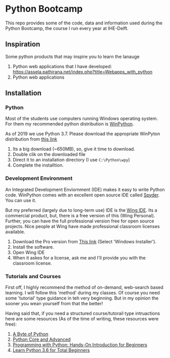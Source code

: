 # Python Bootcamp 
This repo provides some of the code, data and information used during the Python Bootcamp, the course I run every year at IHE-Delft. 

## Inspiration
Some python products that may inspire you to learn the lanauge
1. Python web applications that I have developed: https://assela.pathirana.net/index.php?title=Webapps_with_python
2. Python web applications 

## Installation
### Python
Most of the students use computers running Windows operating system. For them my recommended python distribution is [WinPython](https://winpython.github.io/). 

As of 2019 we use Python 3.7. Please download the appropriate WinPyton distribution from [this link](https://sourceforge.net/projects/winpython/files/WinPython_3.7/3.7.4.0/Winpython64-3.7.4.0.exe/download)

1. Its a big download (~650MB), so, give it time to download. 
2. Double clik on the downloaded file
3. Direct it to an installation directory (I use `C:\Python\wpy`)
4. Complete the installtion.

### Development Environment
An Integrated Development Enviornment (IDE) makes it easy to write Python code. WinPython comes with an excellent open source IDE called [Spyder](https://www.spyder-ide.org/). You can use it. 

But my preferred (largely due to long-term use) IDE is the [Wing IDE](https://wingware.com/). Its a commercial product, but, there is a free version of this (Wing Personal). Further, you can have the full professional version free for open source projects. Nice people at Wing have made professional classroom licenses available. 
1. Download the Pro version from [This link](https://wingware.com/downloads/wing-pro) (Select 'Windows Installer'). 
2. Install the software. 
3. Open Wing IDE
4. When it askes for a license, ask me and I'll provide you with the classroom license. 

### Tutorials and Courses
First off, I highly recommend the method of on-demand, web-search based learning. I will follow this 'method' during my classes. Of course you need some 'tutorial' type guidance in teh very beginning. But in my opinion the sooner you wean yourself from that the better! 

Having said that, if you need a structured course/tutorail type intruactions here are some resources (As of the time of writing, these resources were free):

1. [A Byte of Python](https://python.swaroopch.com/)
1. [Python Core and Advanced](https://www.udemy.com/course/python-core-and-advanced/?LSNPUBID=JVFxdTr9V80&ranEAID=JVFxdTr9V80&ranMID=39197&ranSiteID=JVFxdTr9V80-QgFk4H_8XApN.Ntg.67Bww)
2. [Programming with Python: Hands-On Introduction for Beginners](https://www.udemy.com/course/python-programming-beginners/?LSNPUBID=JVFxdTr9V80&ranEAID=JVFxdTr9V80&ranMID=39197&ranSiteID=JVFxdTr9V80-ES3wH8.LbVQkJmOgTTloyA)
3. [Learn Python 3.6 for Total Beginners](https://www.udemy.com/course/python-3-for-total-beginners/?LSNPUBID=JVFxdTr9V80&ranEAID=JVFxdTr9V80&ranMID=39197&ranSiteID=JVFxdTr9V80-fTrDC4an8C6VBGoPIxrpOg)



